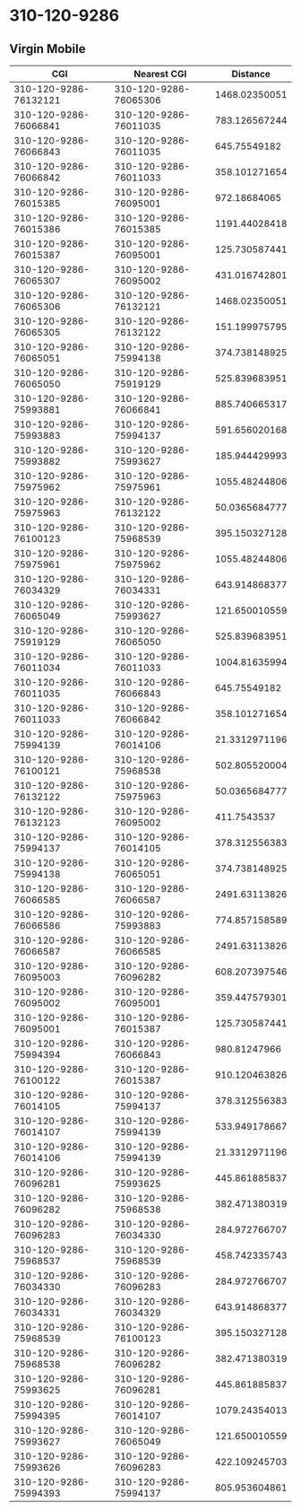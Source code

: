 # 310-120-9286
## Virgin Mobile


| CGI | Nearest CGI | Distance |
|-----|-------------|----------|
| 310-120-9286-76132121 | 310-120-9286-76065306 | 1468.02350051 |
| 310-120-9286-76066841 | 310-120-9286-76011035 | 783.126567244 |
| 310-120-9286-76066843 | 310-120-9286-76011035 | 645.75549182 |
| 310-120-9286-76066842 | 310-120-9286-76011033 | 358.101271654 |
| 310-120-9286-76015385 | 310-120-9286-76095001 | 972.18684065 |
| 310-120-9286-76015386 | 310-120-9286-76015385 | 1191.44028418 |
| 310-120-9286-76015387 | 310-120-9286-76095001 | 125.730587441 |
| 310-120-9286-76065307 | 310-120-9286-76095002 | 431.016742801 |
| 310-120-9286-76065306 | 310-120-9286-76132121 | 1468.02350051 |
| 310-120-9286-76065305 | 310-120-9286-76132122 | 151.199975795 |
| 310-120-9286-76065051 | 310-120-9286-75994138 | 374.738148925 |
| 310-120-9286-76065050 | 310-120-9286-75919129 | 525.839683951 |
| 310-120-9286-75993881 | 310-120-9286-76066841 | 885.740665317 |
| 310-120-9286-75993883 | 310-120-9286-75994137 | 591.656020168 |
| 310-120-9286-75993882 | 310-120-9286-75993627 | 185.944429993 |
| 310-120-9286-75975962 | 310-120-9286-75975961 | 1055.48244806 |
| 310-120-9286-75975963 | 310-120-9286-76132122 | 50.0365684777 |
| 310-120-9286-76100123 | 310-120-9286-75968539 | 395.150327128 |
| 310-120-9286-75975961 | 310-120-9286-75975962 | 1055.48244806 |
| 310-120-9286-76034329 | 310-120-9286-76034331 | 643.914868377 |
| 310-120-9286-76065049 | 310-120-9286-75993627 | 121.650010559 |
| 310-120-9286-75919129 | 310-120-9286-76065050 | 525.839683951 |
| 310-120-9286-76011034 | 310-120-9286-76011033 | 1004.81635994 |
| 310-120-9286-76011035 | 310-120-9286-76066843 | 645.75549182 |
| 310-120-9286-76011033 | 310-120-9286-76066842 | 358.101271654 |
| 310-120-9286-75994139 | 310-120-9286-76014106 | 21.3312971196 |
| 310-120-9286-76100121 | 310-120-9286-75968538 | 502.805520004 |
| 310-120-9286-76132122 | 310-120-9286-75975963 | 50.0365684777 |
| 310-120-9286-76132123 | 310-120-9286-76095002 | 411.7543537 |
| 310-120-9286-75994137 | 310-120-9286-76014105 | 378.312556383 |
| 310-120-9286-75994138 | 310-120-9286-76065051 | 374.738148925 |
| 310-120-9286-76066585 | 310-120-9286-76066587 | 2491.63113826 |
| 310-120-9286-76066586 | 310-120-9286-75993883 | 774.857158589 |
| 310-120-9286-76066587 | 310-120-9286-76066585 | 2491.63113826 |
| 310-120-9286-76095003 | 310-120-9286-76096282 | 608.207397546 |
| 310-120-9286-76095002 | 310-120-9286-76095001 | 359.447579301 |
| 310-120-9286-76095001 | 310-120-9286-76015387 | 125.730587441 |
| 310-120-9286-75994394 | 310-120-9286-76066843 | 980.81247966 |
| 310-120-9286-76100122 | 310-120-9286-76015387 | 910.120463826 |
| 310-120-9286-76014105 | 310-120-9286-75994137 | 378.312556383 |
| 310-120-9286-76014107 | 310-120-9286-75994139 | 533.949178667 |
| 310-120-9286-76014106 | 310-120-9286-75994139 | 21.3312971196 |
| 310-120-9286-76096281 | 310-120-9286-75993625 | 445.861885837 |
| 310-120-9286-76096282 | 310-120-9286-75968538 | 382.471380319 |
| 310-120-9286-76096283 | 310-120-9286-76034330 | 284.972766707 |
| 310-120-9286-75968537 | 310-120-9286-75968539 | 458.742335743 |
| 310-120-9286-76034330 | 310-120-9286-76096283 | 284.972766707 |
| 310-120-9286-76034331 | 310-120-9286-76034329 | 643.914868377 |
| 310-120-9286-75968539 | 310-120-9286-76100123 | 395.150327128 |
| 310-120-9286-75968538 | 310-120-9286-76096282 | 382.471380319 |
| 310-120-9286-75993625 | 310-120-9286-76096281 | 445.861885837 |
| 310-120-9286-75994395 | 310-120-9286-76014107 | 1079.24354013 |
| 310-120-9286-75993627 | 310-120-9286-76065049 | 121.650010559 |
| 310-120-9286-75993626 | 310-120-9286-76096283 | 422.109245703 |
| 310-120-9286-75994393 | 310-120-9286-75994137 | 805.953604861 |
